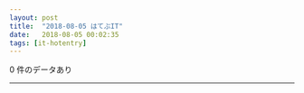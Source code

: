 ```yaml
---
layout: post
title:  "2018-08-05 はてぶIT"
date:   2018-08-05 00:02:35
tags: [it-hotentry]
---
```

0 件のデータあり

<hr>
